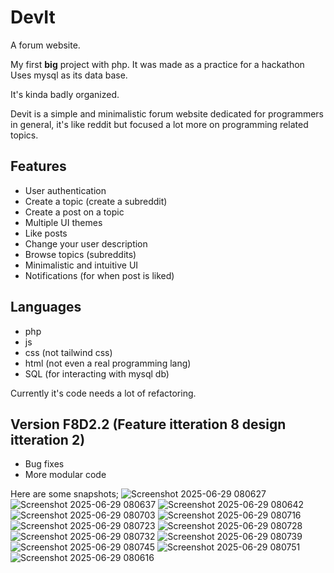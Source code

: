 # DevIt
A forum website.

My first **big** project with php.
It was made as a practice for a hackathon
Uses mysql as its data base.

It's kinda badly organized.

Devit is a simple and minimalistic forum website dedicated for programmers in general, 
it's like reddit but focused a lot more on programming related topics.

## Features

- User authentication  
- Create a topic (create a subreddit)  
- Create a post on a topic  
- Multiple UI themes  
- Like posts  
- Change your user description  
- Browse topics (subreddits)
- Minimalistic and intuitive UI
- Notifications (for when post is liked)

## Languages
 - php
 - js
 - css (not tailwind css)
 - html (not even a real programming lang)
 - SQL (for interacting with mysql db)

Currently it's code needs a lot of refactoring.

## Version F8D2.2 (Feature itteration 8 design itteration 2)
 - Bug fixes
 - More modular code


Here are some snapshots;
![Screenshot 2025-06-29 080627](https://github.com/user-attachments/assets/d5eeac6a-3868-4b96-9c4b-2ceb1bdc43f8)
![Screenshot 2025-06-29 080637](https://github.com/user-attachments/assets/10953dc3-a088-4ffd-9c52-b31a3d206150)
![Screenshot 2025-06-29 080642](https://github.com/user-attachments/assets/0a2a3465-a73f-4588-9fbd-efd6500362b6)
![Screenshot 2025-06-29 080703](https://github.com/user-attachments/assets/f902c1b6-0477-46c2-8b60-b35771cdc875)
![Screenshot 2025-06-29 080716](https://github.com/user-attachments/assets/ce7032c2-1e8f-4f1d-b6a5-ae6f05574ff4)
![Screenshot 2025-06-29 080723](https://github.com/user-attachments/assets/fd8c01ad-ea5d-40f2-b88a-a5b0b787bc36)
![Screenshot 2025-06-29 080728](https://github.com/user-attachments/assets/5488271a-610c-433b-9953-7a3d36e75649)
![Screenshot 2025-06-29 080732](https://github.com/user-attachments/assets/aeb7baf9-4a09-410e-b2d7-a8e7f4f4834c)
![Screenshot 2025-06-29 080739](https://github.com/user-attachments/assets/015b023e-39a0-4b0e-a90f-231d93bee1da)
![Screenshot 2025-06-29 080745](https://github.com/user-attachments/assets/7d4c174b-2bb6-4977-af71-1bdf7cdb48b0)
![Screenshot 2025-06-29 080751](https://github.com/user-attachments/assets/5f37245f-d138-46b5-865d-2238f2d018b2)
![Screenshot 2025-06-29 080616](https://github.com/user-attachments/assets/1137d915-dd66-4755-b7cb-414640fb0ff1)



